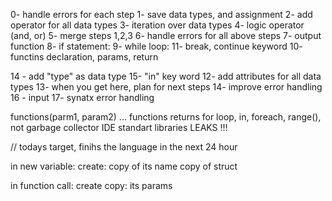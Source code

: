 0- handle errors for each step
1- save data types, and assignment
2- add operator for all data types
3- iteration over data types
4- logic operator (and, or)
5- merge steps 1,2,3
6- handle errors for all above steps
7- output function
8- if statement:
9- while loop:
11- break, continue keyword
10- functins declaration, params, return


14 - add "type" as data type
15- "in" key word 
12- add attributes for all data types
13- when you get here, plan for next steps
14- improve error handling
16 - input
17- synatx error handling

functions(parm1, param2) ...
functions returns
for loop, in, foreach, range(), not
garbage collector
IDE
standart libraries
LEAKS !!!

// todays target, finihs the language in the next 24 hour


in new variable:
    create: 
        copy of its name
        copy of struct

in function call:
    create copy:
        its params

